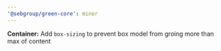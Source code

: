 ```yaml
---
'@sebgroup/green-core': minor
---
```


**Container:** Add `box-sizing` to prevent box model from groing more than max of content
